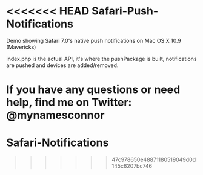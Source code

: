 <<<<<<< HEAD
Safari-Push-Notifications
=========================

Demo showing Safari 7.0's native push notifications on Mac OS X 10.9 (Mavericks)

index.php is the actual API, it's where the pushPackage is built, notifications are pushed and devices are added/removed.

If you have any questions or need help, find me on Twitter: @mynamesconnor
=======
# Safari-Notifications
>>>>>>> 47c978650e48871180519049d0d145c6207bc746
